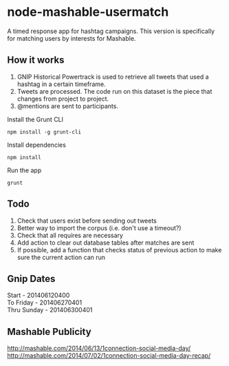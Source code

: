 node-mashable-usermatch
===============

A timed response app for hashtag campaigns.  This version is specifically for matching users by interests for Mashable.

How it works
------------
1. GNIP Historical Powertrack is used to retrieve all tweets that used a hashtag in a certain timeframe.
2. Tweets are processed.  The code run on this dataset is the piece that changes from project to project.
3. @mentions are sent to participants.

Install the Grunt CLI

	npm install -g grunt-cli

Install dependencies

    npm install
  
Run the app

    grunt

Todo
----
1. Check that users exist before sending out tweets
2. Better way to import the corpus (i.e. don't use a timeout?)
3. Check that all requires are necessary
4. Add action to clear out database tables after matches are sent
5. If possible, add a function that checks status of previous action to make sure the current action can run

Gnip Dates
----------
Start - 201406120400<br />
To Friday - 201406270401<br />
Thru Sunday - 201406300401

Mashable Publicity
------------------
<http://mashable.com/2014/06/13/1connection-social-media-day/><br />
<http://mashable.com/2014/07/02/1connection-social-media-day-recap/>
